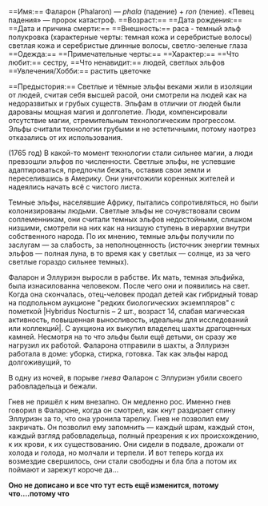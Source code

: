 ==Имя:== Фаларон (Phalaron) — *phala* (падение) + *ron* (пение). «Певец падения» — пророк катастроф.
==Возраст:==
==Дата рождения:==
==Дата и причина смерти:==
==Внешность:== раса - темный эльф полукровка (характерные черты: темная кожа и серебристые волосы) светлая кожа и серебристые длинные волосы, светло-зеленые глаза
==Одежда:==
==Примечательные черты:==
==Характер:==
==Что любит:== сестру, 
==Что ненавидит:== людей, светлых эльфов
==Увлечения/Хобби:== растить цветочке

==Предыстория:== 
Светлые и тёмные эльфы веками жили в изоляции от людей, считая себя высшей расой, они смотрели на людей как на недоразвитых и грубых существ. Эльфам в отличии от людей были дарованы мощная магия и долголетие.
Люди, компенсировали отсутствие магии, стремительным технологическим прогрессом. Эльфы считали технологии грубыми и не эстетичными, потому наотрез отказались от их использования.

(1765 год) В какой-то момент технологии стали сильнее магии, а люди превзошли эльфов по численности.
Светлые эльфы, не успевшие адаптироваться, предпочли бежать, оставив свои земли и переселившись в Америку. Они уничтожили коренных жителей и надеялись начать всё с чистого листа.

Темные эльфы, населявшие Африку, пытались сопротивляться, но были колонизированы людьми. 
Светлые эльфы не сочувствовали своим соплеменникам, они считали темных эльфов недостойными, слишком низшими, смотрели на них как на низшую ступень в иерархии внутри собственного народа. По их мнению, темные эльфы получили по заслугам — за слабость, за неполноценность (источник энергии темных эльфов — полная луна, в то время как у светлых — солнце, из за чего светлые гораздо сильнее темных).

Фаларон и Эллуриэн выросли в рабстве. Их мать, темная эльфийка, была изнасилованна человеком. После чего они и появились на свет. Когда она скончалась, отец-человек продал детей как гибридный товар на подпольном аукционе "редких биологических экземпляров" с пометкой |Hybridus Nocturnis – 2 шт., возраст 14, слабая магическая активность, повышенная выносливость, идеальны для исследований или коллекций|. С аукциона их выкупил владелец шахты драгоценных камней. 
Несмотря на то что эльфы были ещё детьми, он сразу же нагрузил их работой. Фаларона отправили в шахты, а Эллуриэн работала в доме: уборка, стирка, готовка. 
Так как эльфы народ долгоживущий, то 

В одну из ночей, в порыве *гнева* Фаларон с Эллуриэн убили своего рабовладельца и бежали. 

Гнев не пришёл к ним внезапно. Он медленно рос. Именно гнев говорил в Фалароне, когда он смотрел, как кнут раздирает спину Эллуриэн за то, что она уронила тарелку. Гнев не позволил ему закричать. Он позволил ему запомнить — каждый шрам, каждый стон, каждый взгляд рабовладельца, полный презрения к их происхождению, к их крови, к их существованию. Они сидели  в подвале, дрожали от холода и голода, но молчали и терпели. И вот теперь когда их возмездие свершилось, они стали свободны и бла бла а потом их поймают и зарежут короче да...

**Оно не дописано и все что тут есть ещё изменится, потому что....потому что**